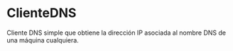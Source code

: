 # ClienteDNS
Cliente DNS simple que obtiene la dirección IP asociada al nombre DNS de una máquina cualquiera.
